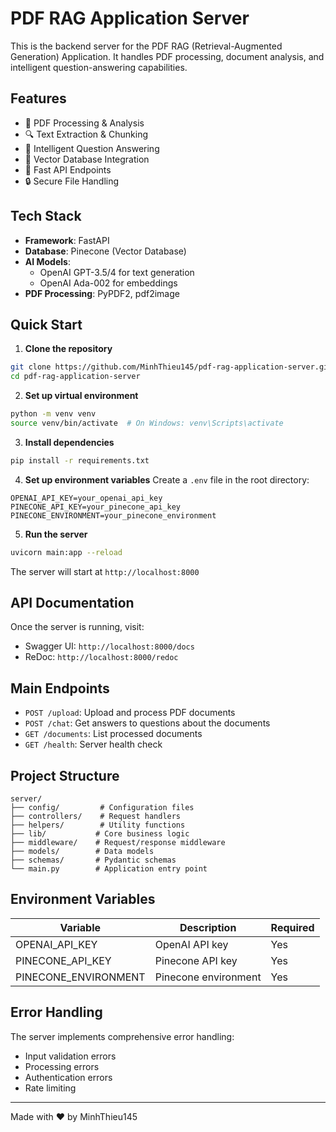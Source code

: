 # PDF RAG Application Server

This is the backend server for the PDF RAG (Retrieval-Augmented Generation) Application. It handles PDF processing, document analysis, and intelligent question-answering capabilities.

## Features

- 📄 PDF Processing & Analysis
- 🔍 Text Extraction & Chunking
- 🧠 Intelligent Question Answering
- 🔗 Vector Database Integration
- 🚀 Fast API Endpoints
- 🔒 Secure File Handling

## Tech Stack

- **Framework**: FastAPI
- **Database**: Pinecone (Vector Database)
- **AI Models**: 
  - OpenAI GPT-3.5/4 for text generation
  - OpenAI Ada-002 for embeddings
- **PDF Processing**: PyPDF2, pdf2image

## Quick Start

1. **Clone the repository**
```bash
git clone https://github.com/MinhThieu145/pdf-rag-application-server.git
cd pdf-rag-application-server
```

2. **Set up virtual environment**
```bash
python -m venv venv
source venv/bin/activate  # On Windows: venv\Scripts\activate
```

3. **Install dependencies**
```bash
pip install -r requirements.txt
```

4. **Set up environment variables**
Create a `.env` file in the root directory:
```env
OPENAI_API_KEY=your_openai_api_key
PINECONE_API_KEY=your_pinecone_api_key
PINECONE_ENVIRONMENT=your_pinecone_environment
```

5. **Run the server**
```bash
uvicorn main:app --reload
```

The server will start at `http://localhost:8000`

## API Documentation

Once the server is running, visit:
- Swagger UI: `http://localhost:8000/docs`
- ReDoc: `http://localhost:8000/redoc`

## Main Endpoints

- `POST /upload`: Upload and process PDF documents
- `POST /chat`: Get answers to questions about the documents
- `GET /documents`: List processed documents
- `GET /health`: Server health check

## Project Structure

```
server/
├── config/         # Configuration files
├── controllers/    # Request handlers
├── helpers/        # Utility functions
├── lib/           # Core business logic
├── middleware/    # Request/response middleware
├── models/        # Data models
├── schemas/       # Pydantic schemas
└── main.py        # Application entry point
```

## Environment Variables

| Variable | Description | Required |
|----------|-------------|-----------|
| OPENAI_API_KEY | OpenAI API key | Yes |
| PINECONE_API_KEY | Pinecone API key | Yes |
| PINECONE_ENVIRONMENT | Pinecone environment | Yes |

## Error Handling

The server implements comprehensive error handling:
- Input validation errors
- Processing errors
- Authentication errors
- Rate limiting
---
Made with ❤️ by MinhThieu145
